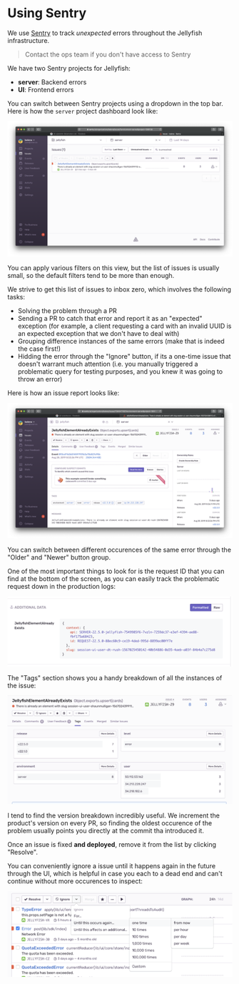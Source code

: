 Using Sentry
============

We use [Sentry](https://sentry.io/) to track *unexpected* errors throughout the
Jellyfish infrastructure.

> Contact the ops team if you don't have access to Sentry

We have two Sentry projects for Jellyfish:

- **server**: Backend errors
- **UI**: Frontend errors

You can switch between Sentry projects using a dropdown in the top bar. Here is
how the `server` project dashboard look like:

![Sentry Server Overview](./assets/sentry-server-overview.png)

You can apply various filters on this view, but the list of issues is usually
small, so the default filters tend to be more than enough.

We strive to get this list of issues to inbox zero, which involves the following tasks:

- Solving the problem through a PR
- Sending a PR to catch that error and report it as an "expected" exception
	(for example, a client requesting a card with an invalid UUID is an expected
	exception that we don't have to deal with)
- Grouping difference instances of the same errors (make that is indeed the
	case first!)
- Hidding the error through the "Ignore" button, if its a one-time issue that
	doesn't warrant much attention (i.e. you manually triggered a problematic
	query for testing purposes, and you knew it was going to throw an error)

Here is how an issue report looks like:

![Sentry Issue](./assets/sentry-issue.png)

You can switch between different occurences of the same error through the
"Older" and "Newer" button group.

One of the most important things to look for is the request ID that you can
find at the bottom of the screen, as you can easily track the problematic
request down in the production logs:

![Sentry Request ID](./assets/sentry-request-id.png)

The "Tags" section shows you a handy breakdown of all the instances of the
issue:

![Sentry Tags](./assets/sentry-tags.png)

I tend to find the version breakdown incredibly useful. We increment the
product's version on every PR, so finding the oldest occurence of the problem
usually points you directly at the commit tha introduced it.

Once an issue is fixed **and deployed**, remove it from the list by clicking
"Resolve".

You can conveniently ignore a issue until it happens again in the future
through the UI, which is helpful in case you each to a dead end and can't
continue without more occurences to inspect:

![Sentry Ignore](./assets/sentry-ignore.png)
